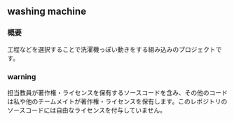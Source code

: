 ## washing machine
### 概要
工程などを選択することで洗濯機っぽい動きをする組み込みのプロジェクトです。

### warning
担当教員が著作権・ライセンスを保有するソースコードを含み、その他のコードは私や他のチームメイトが著作権・ライセンスを保有します。このレポジトリのソースコードには自由なライセンスを付与していません。
